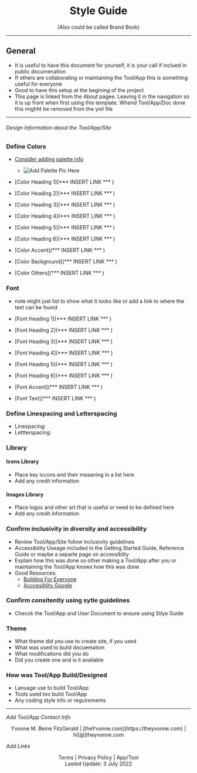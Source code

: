 <h1 align="center">Style Guide</h1>
<p align="center">(Also could be called Brand Book)</p>

---

## General

- It is useful to have this document for yourself, it is your call if inclued in public documenation
- If others are collaborating or maintaining the Tool/App this is something useful for everyone
- Good to have this setup at the begining of the project
- This page is linked from the About pagee. Leaving it in the navigation so it is up front when first using this template.  Whend Tool/App/Doc done this mighht be removed from the yml file

---

###### _Design Information about the Tool/App/Site_  

### Define Colors
- [Consider adding palette info](https://coolors.co/)
   - <img
  src="/path/to/img.jpg"
  alt="Add Palette Pic Here"
  title="Optional title"
  style="display: inline-block; margin: 0 auto; max-width: 300px">

- [Color Heading 1](*** INSERT LINK *** )
- [Color Heading 2](*** INSERT LINK *** )
- [Color Heading 3](*** INSERT LINK *** )
- [Color Heading 4](*** INSERT LINK *** )
- [Color Heading 5](*** INSERT LINK *** )
- [Color Heading 6](*** INSERT LINK *** )

- [Color Accent](*** INSERT LINK *** )
- [Color Background](*** INSERT LINK *** )
- [Color Others](*** INSERT LINK *** )


### Font
- note might just list to show what it looks like or add a link to where the text can be found

- [Font Heading 1](*** INSERT LINK *** )
- [Font Heading 2](*** INSERT LINK *** )
- [Font Heading 3](*** INSERT LINK *** )
- [Font Heading 4](*** INSERT LINK *** )
- [Font Heading 5](*** INSERT LINK *** )
- [Font Heading 6](*** INSERT LINK *** )

- [Font Accent](*** INSERT LINK *** )
- [Font Text](*** INSERT LINK *** )

### Define Linespacing and Letterspacing 
  - Linespacing:
  - Lettterspacing: 

###  Library
#### Icons Library
  - Place key iccons and their meaaning in a list here
  - Add any credit information

####  Images Library
  - Place logos and other art that is useful or need to be defined here
  - Add any credit information

### Confirm inclusivity in diversity and accessibility
  - Review Tool/App/Site follow inclusivity guidelines 
  - Accessibility Useage included in the Getting Started Guide, Reference Guide or maybe a separte page on accessiblity
  - Explain how this was done so other making a Tool/App after you or maintaining the Tool/App knows how this was done
  - Good Resources:
    - [Building For Everyone](https://design.google/library/building-for-everyone/#:~:text=On%20our%20diversity%20and%20inclusion,of%20the%20users%20we%20serve.%E2%80%9D)
    - [Acccesiblity Google](https://www.google.com/accessibility/)

### Confirm consitently using sytle guidelines  
  - Checck the Tool/App and User Document to ensure using Stlye Guide

### Theme
  - What theme did you use to create site, if you used
  - What was used to build docuemation
  - What modifications did you do
  - Did you create one and is it available

### How was Tool/App Build/Designed 
  - Lanuage use to build Tool/App 
  - Tools used too build Tool/App
  - Any coding style info or reguirements



---
_Add Tool/App Contact Info_
<center>Yvonne M. Beine FitzGerald | [theYvonne.com](https://theyvonne.com) | hi[@]theyvonne.com </center>  

_Add Links_

<center>Terms | Privacy Policy | App/Tool </center>

<center>Lasted Update: 3 July 2022 </center>


